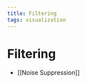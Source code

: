 ```yaml
---
title: Filtering
tags: visualization
---
```


# Filtering
- [[Noise Suppression]]












































